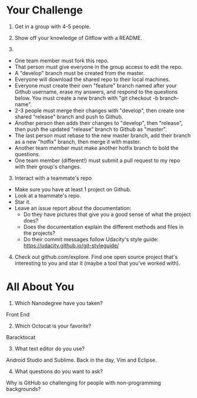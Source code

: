 # Your Challenge

1. Get in a group with 4-5 people.

2. Show off your knowledge of Gitflow with a README. 
3. 
  - One team member must fork this repo.
  - That person must give everyone in the group access to edit the repo.
  - A "develop" branch must be created from the master.
  - Everyone will download the shared repo to their local machines.
  - Everyone must create their own "feature" branch named after your Github username, erase my answers, and respond to the questions below. You must create a new branch with "git checkout -b branch-name".
  - 2-3 people must merge their changes with "develop", then create one shared "release" branch and push to Github.
  - Another person then adds their changes to "develop", then "release", then push the updated "release" branch to Github as "master".
  - The last person must rebase to the new master branch, add their branch as a new "hotfix" branch, then merge it with master.
  - Another team member must make another hotfix branch to bold the questions.
  - One team member (different!) must submit a pull request to my repo with their group's changes.

3. Interact with a teammate's repo

  - Make sure you have at least 1 project on Github.
  - Look at a teammate's repo.
  - Star it.
  - Leave an issue report about the documentation: 
    - Do they have pictures that give you a good sense of what the project does?
    - Does the documentation explain the different methods and files in the projects?
    - Do their commit messages follow Udacity's style guide: https://udacity.github.io/git-styleguide/

4. Check out github.com/explore. Find one open source project that's interesting to you and star it (maybe a tool that you've worked with).


# All About You

1. Which Nanodegree have you taken?

  Front End

2. Which Octocat is your favorite?

  Baracktocat

3. What text editor do you use?

  Android Studio and Sublime. Back in the day, Vim and Eclipse.

4. What questions do you want to ask?

  Why is GitHub so challenging for people with non-programming backgrounds? 
